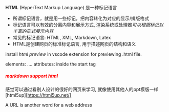 **HTML** (HyperText Markup Language) 是一种标记语言  
* 所谓标记语言，就是用一些标记，把内容转化为对应的显示/排版格式  
* 标记语言可以有效的分离内容和展示方式, 渲染系统或处理器*可以根据标记以丰富的形式展示内容*
* 常见的标记语言: HTML, XML, Markdown, Latex
* HTML是创建网页的标准标记语言, 用于描述网页的结构和语义


install *html preview* in vscode extension for previewing .html file.   

elements: <tag>....</tag>
attributes: inside the start tag <tag name1="value1" name2="valu22">

<h5 style="color:red;">markdown support html</h5>

感觉可以通过看别人设计的很好的网页来学习, 就像使用其他人的ppt模版一样   
[html5up][https://html5up.net/]


A URL is another word for a web address